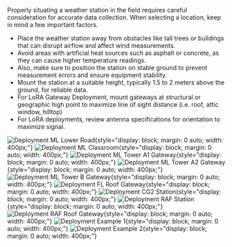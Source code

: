Properly situating a weather station in the field requires careful consideration for accurate data collection. When selecting a location, keep in mind a few important factors. 

* Place the weather station away from obstacles like tall trees or buildings that can disrupt airflow and affect wind measurements.
* Avoid areas with artificial heat sources such as asphalt or concrete, as they can cause higher temperature readings. 
* Also, make sure to position the station on stable ground to prevent measurement errors and ensure equipment stability.
* Mount the station at a suitable height, typically 1.5 to 2 meters above the ground, for reliable data.
* For LoRA Gateway Deployment, mount gateways at structural or geographic high point to maximize line of sight distance (i.e. roof, attic window, hilltop)
* For LoRA deployments, review antenna specifications for orientation to maximize signal. 

![Deployment ML Lower Road](../deployment_images/ML_Lower_Road_IMG_8061.jpg){style="display: block; margin: 0 auto; width: 400px;"}
![Deployment ML Classroom](../deployment_images/ML_Classroom_IMG_2818.jpg){style="display: block; margin: 0 auto; width: 400px;"}
![Deployment ML Tower A1 Gateway](../deployment_images/ML_Tower_A_IMG_8073.jpg){style="display: block; margin: 0 auto; width: 400px;"}
![Deployment ML Tower A2 Gateway](../deployment_images/ML_Tower_A_IMG_8075.jpg){style="display: block; margin: 0 auto; width: 400px;"}
![Deployment ML Tower B Gateway](../deployment_images/ML_Tower_B_IMG_8041.JPG){style="display: block; margin: 0 auto; width: 400px;"}
![Deployment FL Roof Gateway](../deployment_images/FL0_Roof_IMG_8120.jpg){style="display: block; margin: 0 auto; width: 400px;"}
![Deployment CG2 Station](../deployment_images/CG2_Weather_Station.JPG){style="display: block; margin: 0 auto; width: 400px;"}
![Deployment RAF Station](../deployment_images/RAF_Roof_IMG_8124.jpg){style="display: block; margin: 0 auto; width: 400px;"}
![Deployment RAF Roof Gateway](../deployment_images/RAF_Roof_IMG_8123.jpg){style="display: block; margin: 0 auto; width: 400px;"}
![Deployment Example 1](../deployment_images/deployment_1.png){style="display: block; margin: 0 auto; width: 400px;"}
![Deployment Example 2](../deployment_images/deployment2.jpg){style="display: block; margin: 0 auto; width: 400px;"}

<!-- jfslhohshofsd -->
